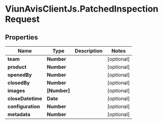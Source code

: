 # ViunAvisClientJs.PatchedInspectionRequest

## Properties

Name | Type | Description | Notes
------------ | ------------- | ------------- | -------------
**team** | **Number** |  | [optional] 
**product** | **Number** |  | [optional] 
**openedBy** | **Number** |  | [optional] 
**closedBy** | **Number** |  | [optional] 
**images** | **[Number]** |  | [optional] 
**closeDatetime** | **Date** |  | [optional] 
**configuration** | **Number** |  | [optional] 
**metadata** | **Number** |  | [optional] 


